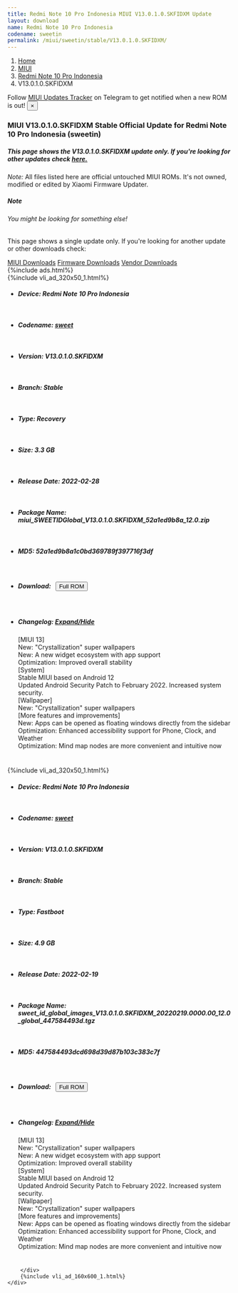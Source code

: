 ```yaml
---
title: Redmi Note 10 Pro Indonesia MIUI V13.0.1.0.SKFIDXM Update
layout: download
name: Redmi Note 10 Pro Indonesia
codename: sweetin
permalink: /miui/sweetin/stable/V13.0.1.0.SKFIDXM/
---
```

<nav aria-label="breadcrumb">
    <ol class="breadcrumb">
        <li class="breadcrumb-item"><a href="/">Home</a></li>
        <li class="breadcrumb-item"><a href="/miui/">MIUI</a></li>
        <li class="breadcrumb-item"><a href="/miui/sweetin/">Redmi Note 10 Pro Indonesia</a></li>
        <li class="breadcrumb-item active" aria-current="page">V13.0.1.0.SKFIDXM</li>
    </ol>
</nav>
<div class="alert alert-primary alert-dismissible fade show" role="alert">
    Follow <a href="https://t.me/MIUIUpdatesTracker" class="alert-link">MIUI Updates Tracker</a> on Telegram to get
    notified when a new ROM is out!
    <button type="button" class="close" data-dismiss="alert" aria-label="Close">
        <span aria-hidden="true">&times;</span>
    </button>
</div>
<div class="col-12 mx-auto">
    <h3 class="title bg-light p-2 rounded">MIUI V13.0.1.0.SKFIDXM Stable Official Update for Redmi Note 10 Pro Indonesia (sweetin)</h3>
    <h5>This page shows the V13.0.1.0.SKFIDXM update only. If you're looking for other updates check
        <a href="/miui/sweetin/">here.</a></h5>
    <p><i>Note: </i>All files listed here are official untouched MIUI ROMs.
        It's not owned, modified or edited by Xiaomi Firmware Updater.</p>
    <div class="card">
        <div class="card-body">
            <h5 class="card-title">Note</h5>
            <h6 class="card-subtitle mb-2 text-muted">You might be looking for something else!</h6>
            <p class="card-text">This page shows a single update only.
                If you're looking for another update or other downloads check:</p>
            <a href="/miui/" class="card-link">MIUI Downloads</a>
            <a href="/firmware/" class="card-link">Firmware Downloads</a>
            <a href="/vendor/" class="card-link">Vendor Downloads</a>
        </div>
    </div>
    {%include ads.html%}
    <div class="row justify-content-center">
        <div class="col-10" id="downloads">
                    <div class="card card-body">
            {%include vli_ad_320x50_1.html%}
            <ul class="list-unstyled">
                <li style="padding-bottom: 10px;">
                    <h5><b>Device: </b>Redmi Note 10 Pro Indonesia</h5>
                </li>
                <li style="padding-bottom: 10px;">
                    <h5><b>Codename: </b> <a href="/miui/sweet/" target="_blank">sweet</a> </h5>
                </li>
                <li style="padding-bottom: 10px;">
                    <h5><b>Version: </b>V13.0.1.0.SKFIDXM</h5>
                </li>
                <li style="padding-bottom: 10px;">
                    <h5><b>Branch: </b>Stable</h5>
                </li>
                <li style="padding-bottom: 10px;">
                    <h5><b>Type: </b>Recovery</h5>
                </li>
                <li style="padding-bottom: 10px;">
                    <h5><b>Size: </b>3.3 GB</h5>
                </li>
                <li style="padding-bottom: 10px;">
                    <h5><b>Release Date: </b>2022-02-28</h5>
                </li>
                <li style="padding-bottom: 10px;">
                    <h5><b>Package Name: </b><span id="filename" class="text-dark">miui_SWEETIDGlobal_V13.0.1.0.SKFIDXM_52a1ed9b8a_12.0.zip</span></h5>
                </li>
                <li style="padding-bottom: 10px;">
                    <h5><b>MD5: </b><span id="md5" class="text-muted">52a1ed9b8a1c0bd369789f397716f3df</span></h5>
                </li>
                <li style="padding-bottom: 10px;">
                    <h5><b>Download: </b><button type="button" id="download" class="btn btn-primary" style="margin: 7px;"
                            onclick="window.open('https://bigota.d.miui.com/V13.0.1.0.SKFIDXM/miui_SWEETIDGlobal_V13.0.1.0.SKFIDXM_52a1ed9b8a_12.0.zip', '_blank');"><i class="fa fa-download"></i> Full ROM</button></h5>
                </li>
                <li style="padding-bottom: 10px;">
                    <h5><b>Changelog: </b><a href="#sweet_1_changelog" data-toggle="collapse" role="button"
                            aria-expanded="false" aria-controls="sweet_1_changelog"> <i class="fa fa-arrow-down"
                                aria-hidden="true"></i> Expand/Hide</a></h5>
                    <div class="collapse" id="sweet_1_changelog">
                        <p id="changelog_text">[MIUI 13]<br>New: "Crystallization" super wallpapers<br>New: A new widget ecosystem with app support<br>Optimization: Improved overall stability<br>[System]<br>Stable MIUI based on Android 12<br>Updated Android Security Patch to February 2022. Increased system security.<br>[Wallpaper]<br>New: "Crystallization" super wallpapers<br>[More features and improvements]<br>New: Apps can be opened as floating windows directly from the sidebar<br>Optimization: Enhanced accessibility support for Phone, Clock, and Weather<br>Optimization: Mind map nodes are more convenient and intuitive now</p>
                    </div>
                </li>
            </ul>
        </div>
        <div class="card card-body">
            {%include vli_ad_320x50_1.html%}
            <ul class="list-unstyled">
                <li style="padding-bottom: 10px;">
                    <h5><b>Device: </b>Redmi Note 10 Pro Indonesia</h5>
                </li>
                <li style="padding-bottom: 10px;">
                    <h5><b>Codename: </b> <a href="/miui/sweet/" target="_blank">sweet</a> </h5>
                </li>
                <li style="padding-bottom: 10px;">
                    <h5><b>Version: </b>V13.0.1.0.SKFIDXM</h5>
                </li>
                <li style="padding-bottom: 10px;">
                    <h5><b>Branch: </b>Stable</h5>
                </li>
                <li style="padding-bottom: 10px;">
                    <h5><b>Type: </b>Fastboot</h5>
                </li>
                <li style="padding-bottom: 10px;">
                    <h5><b>Size: </b>4.9 GB</h5>
                </li>
                <li style="padding-bottom: 10px;">
                    <h5><b>Release Date: </b>2022-02-19</h5>
                </li>
                <li style="padding-bottom: 10px;">
                    <h5><b>Package Name: </b><span id="filename" class="text-dark">sweet_id_global_images_V13.0.1.0.SKFIDXM_20220219.0000.00_12.0_global_447584493d.tgz</span></h5>
                </li>
                <li style="padding-bottom: 10px;">
                    <h5><b>MD5: </b><span id="md5" class="text-muted">447584493dcd698d39d87b103c383c7f</span></h5>
                </li>
                <li style="padding-bottom: 10px;">
                    <h5><b>Download: </b><button type="button" id="download" class="btn btn-primary" style="margin: 7px;"
                            onclick="window.open('https://bigota.d.miui.com/V13.0.1.0.SKFIDXM/sweet_id_global_images_V13.0.1.0.SKFIDXM_20220219.0000.00_12.0_global_447584493d.tgz', '_blank');"><i class="fa fa-download"></i> Full ROM</button></h5>
                </li>
                <li style="padding-bottom: 10px;">
                    <h5><b>Changelog: </b><a href="#sweet_2_changelog" data-toggle="collapse" role="button"
                            aria-expanded="false" aria-controls="sweet_2_changelog"> <i class="fa fa-arrow-down"
                                aria-hidden="true"></i> Expand/Hide</a></h5>
                    <div class="collapse" id="sweet_2_changelog">
                        <p id="changelog_text">[MIUI 13]<br>New: "Crystallization" super wallpapers<br>New: A new widget ecosystem with app support<br>Optimization: Improved overall stability<br>[System]<br>Stable MIUI based on Android 12<br>Updated Android Security Patch to February 2022. Increased system security.<br>[Wallpaper]<br>New: "Crystallization" super wallpapers<br>[More features and improvements]<br>New: Apps can be opened as floating windows directly from the sidebar<br>Optimization: Enhanced accessibility support for Phone, Clock, and Weather<br>Optimization: Mind map nodes are more convenient and intuitive now</p>
                    </div>
                </li>
            </ul>
        </div>

        </div>
        {%include vli_ad_160x600_1.html%}
    </div>
</div>
